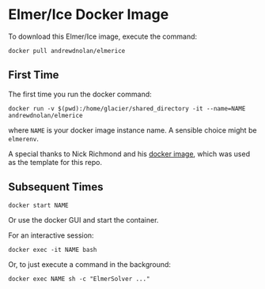 # Elmer/Ice Docker Image

To download this Elmer/Ice image, execute the command:   
```{bash}
docker pull andrewdnolan/elmerice
```  

## First Time
The first time you run the docker command:  
```{bash}
docker run -v $(pwd):/home/glacier/shared_directory -it --name=NAME andrewdnolan/elmerice  
```
where `NAME` is your docker image instance name. A sensible choice might be `elmerenv`.

A special thanks to Nick Richmond and his [docker image](https://hub.docker.com/r/nwrichmond/elmerice), which was used as the template for this repo.  

## Subsequent Times
```{bash}
docker start NAME
```
Or use the docker GUI and start the container.

For an interactive session:
```{bash}
docker exec -it NAME bash
```
Or, to just execute a command in the background:
```{bash}
docker exec NAME sh -c "ElmerSolver ..."
```
